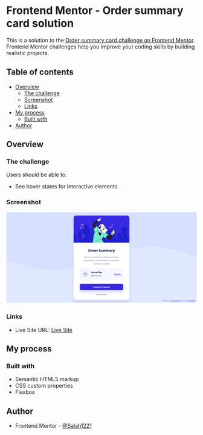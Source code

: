 # Frontend Mentor - Order summary card solution

This is a solution to the [Order summary card challenge on Frontend Mentor](https://www.frontendmentor.io/challenges/order-summary-component-QlPmajDUj). Frontend Mentor challenges help you improve your coding skills by building realistic projects.

## Table of contents

- [Overview](#overview)
  - [The challenge](#the-challenge)
  - [Screenshot](#screenshot)
  - [Links](#links)
- [My process](#my-process)
  - [Built with](#built-with)
- [Author](#author)

## Overview

### The challenge

Users should be able to:

- See hover states for interactive elements

### Screenshot

![](./screenshot2.png)

### Links

- Live Site URL: [Live Site](https://salah1221.github.io/Order-Summary-Component/)

## My process

### Built with

- Semantic HTML5 markup
- CSS custom properties
- Flexbox

## Author

- Frontend Mentor - [@Salah1221](https://www.frontendmentor.io/profile/Salah1221)
